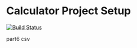 # Calculator Project Setup
[![Build Status](https://app.travis-ci.com/Rajesh007x/calc2.svg?branch=part4)](https://app.travis-ci.com/Rajesh007x/calc2)

part6 csv
